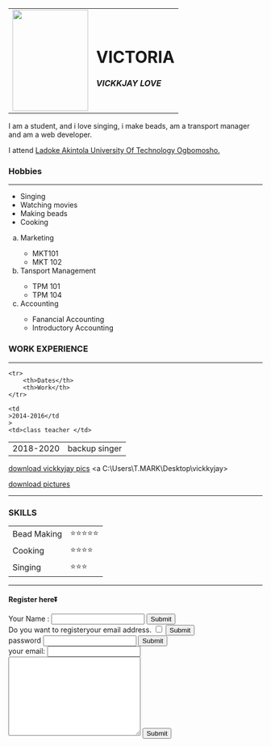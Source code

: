<html>
<head>
<meta charset="utf-8"> 
<title>victoria' personal site</title>
<link rel="stylesheet" href="./css.css">
</head>
<body>
  <table cellspacing="20" >
      <tr>
       <td> <img src="C:\Users\T.MARK\Desktop\vickkyjay\IMG_20200126_103409_731~2.jpg" height="200" width="150"></img></td> 
       <td><h1>VICTORIA</h1>
        <P><strong><em>VICKKJAY LOVE</em></strong></P></td>      </tr>
  </table>  
   
<p>I am a student, and i love singing, i make beads, am a transport manager and am a web developer.</p> 
<p> I attend <a href="lautech.edu.ng">Ladoke Akintola University Of Technology Ogbomosho.</a></p>

<h3>Hobbies </h3>
<hr size="2" noshade>
<ul>
    <li>Singing</li>
    <li>Watching movies</li>
    <li>Making beads</li>
    <li>Cooking</li>    
</ul>
<ol type="a">
    <li>Marketing</li>
    <ul>
        <li> MKT101</li>
        <li>MKT 102</li>
    </ul>
    <li>Tansport Management</li>
    <ul>
        <li>TPM 101</li>
        <li>TPM 104</li>
    </ul>
    <li>Accounting</li>
    <ul>
        <li>Fanancial Accounting</li>
        <li>Introductory Accounting</li>
    </ul>
</ol>
<h3>WORK EXPERIENCE </h3>
<hr size="2"noshade >
<table b">
    
    <tr>
        <th>Dates</th>
        <th>Work</th>
    </tr>
    
    <td
    >2014-2016</td
    >
    <td>class teacher </td>
</tr>
<tr>
    <td>2018-2020</td>
        <td>backup singer</td>
    </tr>
</table>

<a download href="C:\Users\T.MARK\Desktop\vickkyjay"> download vickkyjay pics</a>
<a C:\Users\T.MARK\Desktop\vickkyjay></a>
<p><a download href="images.html"> download pictures</a></p>
<hr size="2" noshade>
<h3>SKILLS</h3>

<table cellspacing="20">
    <tr>
        <td>Bead Making</td>
        <td>⭐⭐⭐⭐⭐</td>
    </tr>
    <tr>
        <td>Cooking</td>
        <td>⭐⭐⭐⭐</td>
    </tr>
    <tr>
        <td>Singing</td>
        <td>⭐⭐⭐</td>
    </tr>
    
</table>
<hr size="2" noshade>
<h4>Register here⏬</h4>
<form action="mailto:oluwadamilola@gmail.com" method="post" enctype="text/plain">
    <label>Your Name :</label>
    <input type="text">
    <input type="submit">
    <label>
        <br>Do you want to registeryour email address.  <input type="checkbox">
        <input type="submit"></br>
    </label>
    <label>password </label>
    <input type="password"> 
    <input type="submit">
    <br>
    <label>your email:</label>
    <input type="email">
    <br>
    <textarea name="name" rows="10" cols="30"></textarea>
    <input type="submit">
</form>



</body>
</html>
